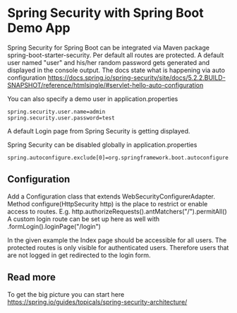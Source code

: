 # Spring Security with Spring Boot Demo App

Spring Security for Spring Boot can be integrated via Maven package spring-boot-starter-security. Per default all routes
are protected. A default user named "user" and his/her random password gets generated and displayed in the console output. The docs state what is happening via
auto configuration
https://docs.spring.io/spring-security/site/docs/5.2.2.BUILD-SNAPSHOT/reference/htmlsingle/#servlet-hello-auto-configuration

You can also specify a demo user in application.properties
````
spring.security.user.name=admin
spring.security.user.password=test
```` 
A default Login page from Spring Security is getting displayed.

Spring Security can be disabled globally in application.properties 
````
spring.autoconfigure.exclude[0]=org.springframework.boot.autoconfigure.security.servlet.SecurityAutoConfiguration
````

## Configuration
Add a Configuration class that extends WebSecurityConfigurerAdapter. Method configure(HttpSecurity http) is the place
to restrict or enable access to routes. E.g. http.authorizeRequests().antMatchers("/").permitAll()
A custom login route can be set up here as well with .formLogin().loginPage("/login")

In the given example the Index page should be accessible for all users. The protected routes is only visible for
authenticated users. Therefore users that are not logged in get redirected to the login form.

## Read more
To get the big picture you can start here https://spring.io/guides/topicals/spring-security-architecture/